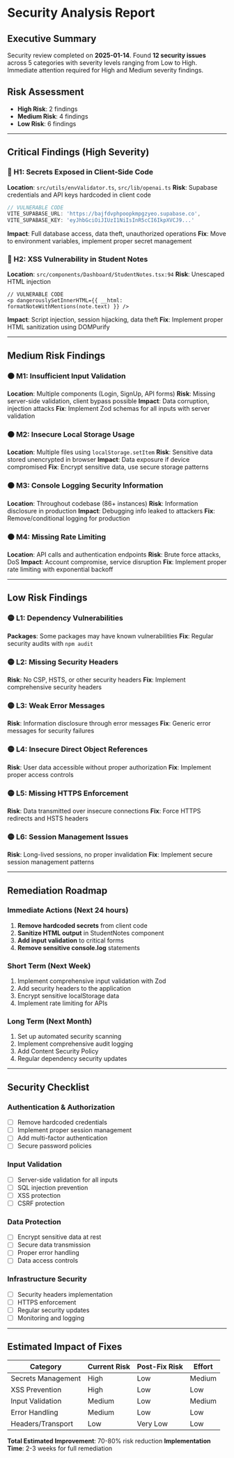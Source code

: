 # Security Analysis Report

## Executive Summary
Security review completed on **2025-01-14**. Found **12 security issues** across 5 categories with severity levels ranging from Low to High. Immediate attention required for High and Medium severity findings.

## Risk Assessment
- **High Risk**: 2 findings
- **Medium Risk**: 4 findings  
- **Low Risk**: 6 findings

---

## Critical Findings (High Severity)

### 🔴 H1: Secrets Exposed in Client-Side Code
**Location**: `src/utils/envValidator.ts`, `src/lib/openai.ts`
**Risk**: Supabase credentials and API keys hardcoded in client code
```typescript
// VULNERABLE CODE
VITE_SUPABASE_URL: 'https://bajfdvphpoopkmpgzyeo.supabase.co',
VITE_SUPABASE_KEY: 'eyJhbGciOiJIUzI1NiIsInR5cCI6IkpXVCJ9...'
```
**Impact**: Full database access, data theft, unauthorized operations
**Fix**: Move to environment variables, implement proper secret management

### 🔴 H2: XSS Vulnerability in Student Notes
**Location**: `src/components/Dashboard/StudentNotes.tsx:94`
**Risk**: Unescaped HTML injection
```tsx
// VULNERABLE CODE
<p dangerouslySetInnerHTML={{ __html: formatNoteWithMentions(note.text) }} />
```
**Impact**: Script injection, session hijacking, data theft
**Fix**: Implement proper HTML sanitization using DOMPurify

---

## Medium Risk Findings

### 🟠 M1: Insufficient Input Validation
**Location**: Multiple components (Login, SignUp, API forms)
**Risk**: Missing server-side validation, client bypass possible
**Impact**: Data corruption, injection attacks
**Fix**: Implement Zod schemas for all inputs with server validation

### 🟠 M2: Insecure Local Storage Usage
**Location**: Multiple files using `localStorage.setItem`
**Risk**: Sensitive data stored unencrypted in browser
**Impact**: Data exposure if device compromised
**Fix**: Encrypt sensitive data, use secure storage patterns

### 🟠 M3: Console Logging Security Information
**Location**: Throughout codebase (86+ instances)
**Risk**: Information disclosure in production
**Impact**: Debugging info leaked to attackers
**Fix**: Remove/conditional logging for production

### 🟠 M4: Missing Rate Limiting
**Location**: API calls and authentication endpoints
**Risk**: Brute force attacks, DoS
**Impact**: Account compromise, service disruption
**Fix**: Implement proper rate limiting with exponential backoff

---

## Low Risk Findings

### 🟡 L1: Dependency Vulnerabilities
**Packages**: Some packages may have known vulnerabilities
**Fix**: Regular security audits with `npm audit`

### 🟡 L2: Missing Security Headers
**Risk**: No CSP, HSTS, or other security headers
**Fix**: Implement comprehensive security headers

### 🟡 L3: Weak Error Messages
**Risk**: Information disclosure through error messages
**Fix**: Generic error messages for security failures

### 🟡 L4: Insecure Direct Object References
**Risk**: User data accessible without proper authorization
**Fix**: Implement proper access controls

### 🟡 L5: Missing HTTPS Enforcement
**Risk**: Data transmitted over insecure connections
**Fix**: Force HTTPS redirects and HSTS headers

### 🟡 L6: Session Management Issues
**Risk**: Long-lived sessions, no proper invalidation
**Fix**: Implement secure session management patterns

---

## Remediation Roadmap

### Immediate Actions (Next 24 hours)
1. **Remove hardcoded secrets** from client code
2. **Sanitize HTML output** in StudentNotes component
3. **Add input validation** to critical forms
4. **Remove sensitive console.log** statements

### Short Term (Next Week)
1. Implement comprehensive input validation with Zod
2. Add security headers to the application
3. Encrypt sensitive localStorage data
4. Implement rate limiting for APIs

### Long Term (Next Month)
1. Set up automated security scanning
2. Implement comprehensive audit logging
3. Add Content Security Policy
4. Regular dependency security updates

---

## Security Checklist

### Authentication & Authorization
- [ ] Remove hardcoded credentials
- [ ] Implement proper session management
- [ ] Add multi-factor authentication
- [ ] Secure password policies

### Input Validation
- [ ] Server-side validation for all inputs
- [ ] SQL injection prevention
- [ ] XSS protection
- [ ] CSRF protection

### Data Protection
- [ ] Encrypt sensitive data at rest
- [ ] Secure data transmission
- [ ] Proper error handling
- [ ] Data access controls

### Infrastructure Security
- [ ] Security headers implementation
- [ ] HTTPS enforcement
- [ ] Regular security updates
- [ ] Monitoring and logging

---

## Estimated Impact of Fixes

| Category | Current Risk | Post-Fix Risk | Effort |
|----------|-------------|---------------|---------|
| Secrets Management | High | Low | Medium |
| XSS Prevention | High | Low | Low |
| Input Validation | Medium | Low | Medium |
| Error Handling | Medium | Low | Low |
| Headers/Transport | Low | Very Low | Low |

**Total Estimated Improvement**: 70-80% risk reduction
**Implementation Time**: 2-3 weeks for full remediation